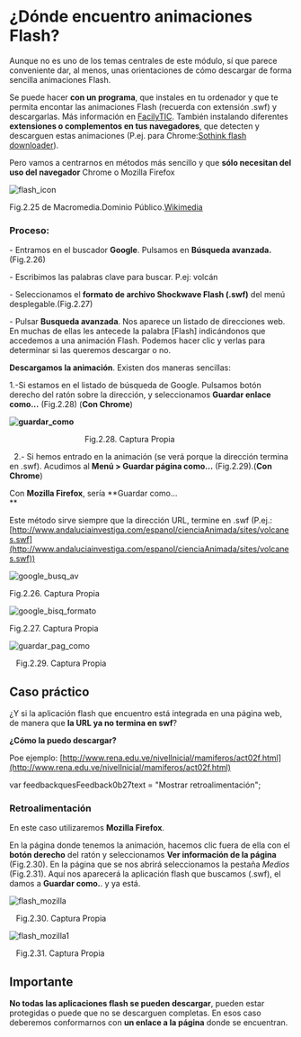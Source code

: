 # ¿Dónde encuentro animaciones Flash?

Aunque no es uno de los temas centrales de este módulo, sí que parece conveniente dar, al menos, unas orientaciones de cómo descargar de forma sencilla animaciones Flash.

Se puede hacer **con un programa**, que instales en tu ordenador y que te permita encontar las animaciones Flash (recuerda con extensión .swf) y descargarlas. Más información en [FacilyTIC](http://www.catedu.es/facilytic/2013/06/19/descargar-animaciones-flash/). También instalando diferentes **extensiones o complementos en tus navegadores**, que detecten y descarguen estas animaciones (P.ej. para Chrome:[Sothink flash downloader](https://chrome.google.com/webstore/detail/sothink-flash-downloader/biceobciobbhhkplgocbaigojbnepcoi/reviews)).

Pero vamos a centrarnos en métodos más sencillo y que **sólo necesitan del uso del navegador** Chrome o Mozilla Firefox


![flash_icon](img/Flash_icon.png)


Fig.2.25 de Macromedia.Dominio Público.[Wikimedia](http://commons.wikimedia.org/wiki/File:Adobe_Flash_Player_v7.0_icon.png)

### Proceso:

\- Entramos en el buscador **Google**. Pulsamos en **Búsqueda avanzada.**(Fig.2.26)

\- Escribimos las palabras clave para buscar. P.ej: volcán

\- Seleccionamos el **formato de archivo Shockwave Flash (.swf)** del menú desplegable.(Fig.2.27)

\- Pulsar **Busqueda avanzada**. Nos aparece un listado de direcciones web. En muchas de ellas les antecede la palabra \[Flash\] indicándonos que accedemos a una animación Flash. Podemos hacer clic y verlas para determinar si las queremos descargar o no.

**Descargamos la animación**. Existen dos maneras sencillas:

  
1.-Si estamos en el listado de búsqueda de Google. Pulsamos botón derecho del ratón sobre la dirección, y seleccionamos **Guardar enlace como...** (Fig.2.28) (**Con Chrome**)


**![guardar_como](img/google_guardar_como.jpg)**


                                  Fig.2.28. Captura Propia

  2.- Si hemos entrado en la animación (se verá porque la dirección termina en .swf). Acudimos al **Menú > Guardar página como...** (Fig.2.29).(**Con Chrome**)  

Con **Mozilla Firefox**, sería **Guardar como...  
**

Este método sirve siempre que la dirección URL, termine en .swf (P.ej.:[http://www.andaluciainvestiga.com/espanol/cienciaAnimada/sites/volcanes.swf](http://www.andaluciainvestiga.com/espanol/cienciaAnimada/sites/volcanes.swf))


![google_busq_av](img/google_busqueda_av.jpg)


Fig.2.26. Captura Propia


![google_bisq_formato](img/google_busqueda_formato.jpg)


Fig.2.27. Captura Propia


![guardar_pag_como](img/google_guardar_paginacomo.jpg)


   Fig.2.29. Captura Propia

## Caso práctico

¿Y si la aplicación flash que encuentro está integrada en una página web, de manera que **la URL ya no termina en swf**?

**¿Cómo la puedo descargar?**

Poe ejemplo: [http://www.rena.edu.ve/nivelInicial/mamiferos/act02f.html](http://www.rena.edu.ve/nivelInicial/mamiferos/act02f.html)

var feedbackquesFeedback0b27text = "Mostrar retroalimentación";

### Retroalimentación

En este caso utilizaremos **Mozilla Firefox**.

En la página donde tenemos la animación, hacemos clic fuera de ella con el **botón derecho** del ratón y seleccionamos **Ver información de la página** (Fig.2.30). En la página que se nos abrirá seleccionamos la pestaña _Medios_ (Fig.2.31). Aquí nos aparecerá la aplicación flash que buscamos (.swf), el damos a **Guardar como.**. y ya está.


![flash_mozilla](img/flash_mozilla.jpg)


   Fig.2.30. Captura Propia


![flash_mozilla1](img/flash_mozilla1.jpg)


   Fig.2.31. Captura Propia

## Importante

**No todas las aplicaciones flash se pueden descargar**, pueden estar protegidas o puede que no se descarguen completas. En esos caso deberemos conformarnos con **un enlace a la página** donde se encuentran.

